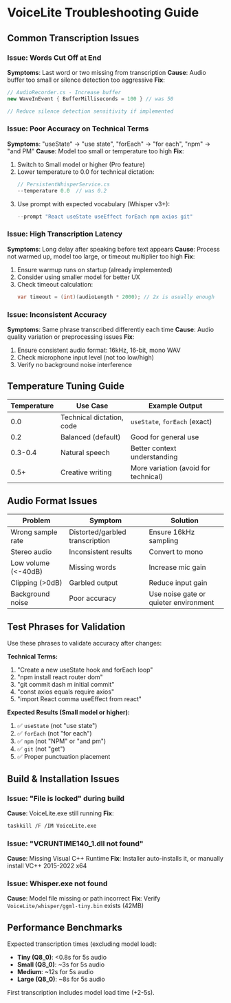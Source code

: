 # VoiceLite Troubleshooting Guide

## Common Transcription Issues

### Issue: Words Cut Off at End
**Symptoms**: Last word or two missing from transcription
**Cause**: Audio buffer too small or silence detection too aggressive
**Fix**:
```csharp
// AudioRecorder.cs - Increase buffer
new WaveInEvent { BufferMilliseconds = 100 } // was 50

// Reduce silence detection sensitivity if implemented
```

### Issue: Poor Accuracy on Technical Terms
**Symptoms**: "useState" → "use state", "forEach" → "for each", "npm" → "and PM"
**Cause**: Model too small or temperature too high
**Fix**:
1. Switch to Small model or higher (Pro feature)
2. Lower temperature to 0.0 for technical dictation:
   ```csharp
   // PersistentWhisperService.cs
   --temperature 0.0  // was 0.2
   ```
3. Use prompt with expected vocabulary (Whisper v3+):
   ```csharp
   --prompt "React useState useEffect forEach npm axios git"
   ```

### Issue: High Transcription Latency
**Symptoms**: Long delay after speaking before text appears
**Cause**: Process not warmed up, model too large, or timeout multiplier too high
**Fix**:
1. Ensure warmup runs on startup (already implemented)
2. Consider using smaller model for better UX
3. Check timeout calculation:
   ```csharp
   var timeout = (int)(audioLength * 2000); // 2x is usually enough
   ```

### Issue: Inconsistent Accuracy
**Symptoms**: Same phrase transcribed differently each time
**Cause**: Audio quality variation or preprocessing issues
**Fix**:
1. Ensure consistent audio format: 16kHz, 16-bit, mono WAV
2. Check microphone input level (not too low/high)
3. Verify no background noise interference

## Temperature Tuning Guide

| Temperature | Use Case | Example Output |
|-------------|----------|----------------|
| 0.0 | Technical dictation, code | `useState`, `forEach` (exact) |
| 0.2 | Balanced (default) | Good for general use |
| 0.3-0.4 | Natural speech | Better context understanding |
| 0.5+ | Creative writing | More variation (avoid for technical) |

## Audio Format Issues

| Problem | Symptom | Solution |
|---------|---------|----------|
| Wrong sample rate | Distorted/garbled transcription | Ensure 16kHz sampling |
| Stereo audio | Inconsistent results | Convert to mono |
| Low volume (<-40dB) | Missing words | Increase mic gain |
| Clipping (>0dB) | Garbled output | Reduce input gain |
| Background noise | Poor accuracy | Use noise gate or quieter environment |

## Test Phrases for Validation

Use these phrases to validate accuracy after changes:

**Technical Terms:**
1. "Create a new useState hook and forEach loop"
2. "npm install react router dom"
3. "git commit dash m initial commit"
4. "const axios equals require axios"
5. "import React comma useEffect from react"

**Expected Results (Small model or higher):**
1. ✅ `useState` (not "use state")
2. ✅ `forEach` (not "for each")
3. ✅ `npm` (not "NPM" or "and pm")
4. ✅ `git` (not "get")
5. ✅ Proper punctuation placement

## Build & Installation Issues

### Issue: "File is locked" during build
**Cause**: VoiceLite.exe still running
**Fix**:
```bash
taskkill /F /IM VoiceLite.exe
```

### Issue: "VCRUNTIME140_1.dll not found"
**Cause**: Missing Visual C++ Runtime
**Fix**: Installer auto-installs it, or manually install VC++ 2015-2022 x64

### Issue: Whisper.exe not found
**Cause**: Model file missing or path incorrect
**Fix**: Verify `VoiceLite/whisper/ggml-tiny.bin` exists (42MB)

## Performance Benchmarks

Expected transcription times (excluding model load):
- **Tiny (Q8_0)**: <0.8s for 5s audio
- **Small (Q8_0)**: ~3s for 5s audio
- **Medium**: ~12s for 5s audio
- **Large (Q8_0)**: ~8s for 5s audio

First transcription includes model load time (+2-5s).